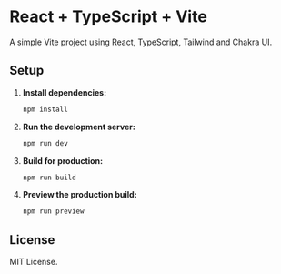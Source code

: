 # React + TypeScript + Vite

A simple Vite project using React, TypeScript, Tailwind and Chakra UI.

## Setup

1. **Install dependencies:**

   ```bash
   npm install
   ```

2. **Run the development server:**

   ```bash
   npm run dev
   ```

3. **Build for production:**

   ```bash
   npm run build
   ```

4. **Preview the production build:**

   ```bash
   npm run preview
   ```

## License

MIT License.
